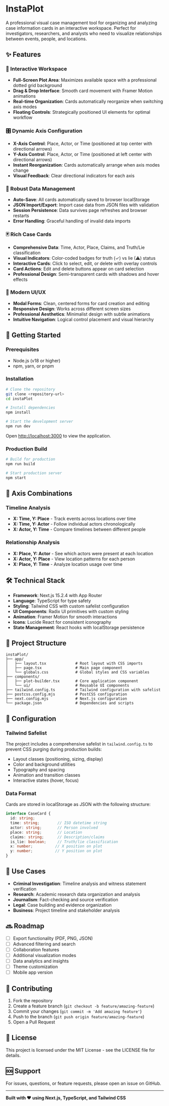 # InstaPlot

A professional visual case management tool for organizing and analyzing case information cards in an interactive workspace. Perfect for investigators, researchers, and analysts who need to visualize relationships between events, people, and locations.

## ✨ Features

### 🎯 Interactive Workspace
- **Full-Screen Plot Area**: Maximizes available space with a professional dotted grid background
- **Drag & Drop Interface**: Smooth card movement with Framer Motion animations
- **Real-time Organization**: Cards automatically reorganize when switching axis modes
- **Floating Controls**: Strategically positioned UI elements for optimal workflow

### 🎛️ Dynamic Axis Configuration
- **X-Axis Control**: Place, Actor, or Time (positioned at top center with directional arrows)
- **Y-Axis Control**: Place, Actor, or Time (positioned at left center with directional arrows)
- **Instant Reorganization**: Cards automatically arrange when axis modes change
- **Visual Feedback**: Clear directional indicators for each axis

### 💾 Robust Data Management
- **Auto-Save**: All cards automatically saved to browser localStorage
- **JSON Import/Export**: Import case data from JSON files with validation
- **Session Persistence**: Data survives page refreshes and browser restarts
- **Error Handling**: Graceful handling of invalid data imports

### 🃏 Rich Case Cards
- **Comprehensive Data**: Time, Actor, Place, Claims, and Truth/Lie classification
- **Visual Indicators**: Color-coded badges for truth (✓) vs lie (⚠) status
- **Interactive Cards**: Click to select, edit, or delete with overlay controls
- **Card Actions**: Edit and delete buttons appear on card selection
- **Professional Design**: Semi-transparent cards with shadows and hover effects

### 🎨 Modern UI/UX
- **Modal Forms**: Clean, centered forms for card creation and editing
- **Responsive Design**: Works across different screen sizes
- **Professional Aesthetics**: Minimalist design with subtle animations
- **Intuitive Navigation**: Logical control placement and visual hierarchy

## 🚀 Getting Started

### Prerequisites
- Node.js (v18 or higher)
- npm, yarn, or pnpm

### Installation

```bash
# Clone the repository
git clone <repository-url>
cd instaPlot

# Install dependencies
npm install

# Start the development server
npm run dev
```

Open [http://localhost:3000](http://localhost:3000) to view the application.

### Production Build

```bash
# Build for production
npm run build

# Start production server
npm start
```

## 🔄 Axis Combinations

### Timeline Analysis
- **X: Time, Y: Place** - Track events across locations over time
- **X: Time, Y: Actor** - Follow individual actors chronologically
- **X: Actor, Y: Time** - Compare timelines between different people

### Relationship Analysis
- **X: Place, Y: Actor** - See which actors were present at each location
- **X: Actor, Y: Place** - View location patterns for each person
- **X: Place, Y: Time** - Analyze location usage over time

## 🛠️ Technical Stack

- **Framework**: Next.js 15.2.4 with App Router
- **Language**: TypeScript for type safety
- **Styling**: Tailwind CSS with custom safelist configuration
- **UI Components**: Radix UI primitives with custom styling
- **Animation**: Framer Motion for smooth interactions
- **Icons**: Lucide React for consistent iconography
- **State Management**: React hooks with localStorage persistence

## 📁 Project Structure

```
instaPlot/
├── app/
│   ├── layout.tsx             # Root layout with CSS imports
│   ├── page.tsx               # Main page component
│   └── globals.css            # Global styles and CSS variables
├── components/
│   ├── plot-builder.tsx       # Core application component
│   └── ui/                    # Reusable UI components
├── tailwind.config.ts         # Tailwind configuration with safelist
├── postcss.config.mjs         # PostCSS configuration
├── next.config.mjs            # Next.js configuration
└── package.json               # Dependencies and scripts
```

## 🔧 Configuration

### Tailwind Safelist
The project includes a comprehensive safelist in `tailwind.config.ts` to prevent CSS purging during production builds:

- Layout classes (positioning, sizing, display)
- Color and background utilities
- Typography and spacing
- Animation and transition classes
- Interactive states (hover, focus)

### Data Format
Cards are stored in localStorage as JSON with the following structure:

```typescript
interface CaseCard {
  id: string;
  time: string;        // ISO datetime string
  actor: string;       // Person involved
  place: string;       // Location
  claims: string;      // Description/claims
  is_lie: boolean;     // Truth/lie classification
  x: number;          // X position on plot
  y: number;          // Y position on plot
}
```

## 🎯 Use Cases

- **Criminal Investigation**: Timeline analysis and witness statement verification
- **Research**: Academic research data organization and analysis
- **Journalism**: Fact-checking and source verification
- **Legal**: Case building and evidence organization
- **Business**: Project timeline and stakeholder analysis

## 🔜 Roadmap

- [ ] Export functionality (PDF, PNG, JSON)
- [ ] Advanced filtering and search
- [ ] Collaboration features
- [ ] Additional visualization modes
- [ ] Data analytics and insights
- [ ] Theme customization
- [ ] Mobile app version

## 🤝 Contributing

1. Fork the repository
2. Create a feature branch (`git checkout -b feature/amazing-feature`)
3. Commit your changes (`git commit -m 'Add amazing feature'`)
4. Push to the branch (`git push origin feature/amazing-feature`)
5. Open a Pull Request

## 📄 License

This project is licensed under the MIT License - see the LICENSE file for details.

## 🆘 Support

For issues, questions, or feature requests, please open an issue on GitHub.

---

**Built with ❤️ using Next.js, TypeScript, and Tailwind CSS**